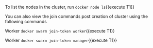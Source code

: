 To list the nodes in the cluster, run `docker node ls`{{execute T1}}

You can also view the join commands post creation of cluster using the following commands

Worker `docker swarm join-token worker`{{execute T1}}

Worker `docker swarm join-token manager`{{execute T1}}
